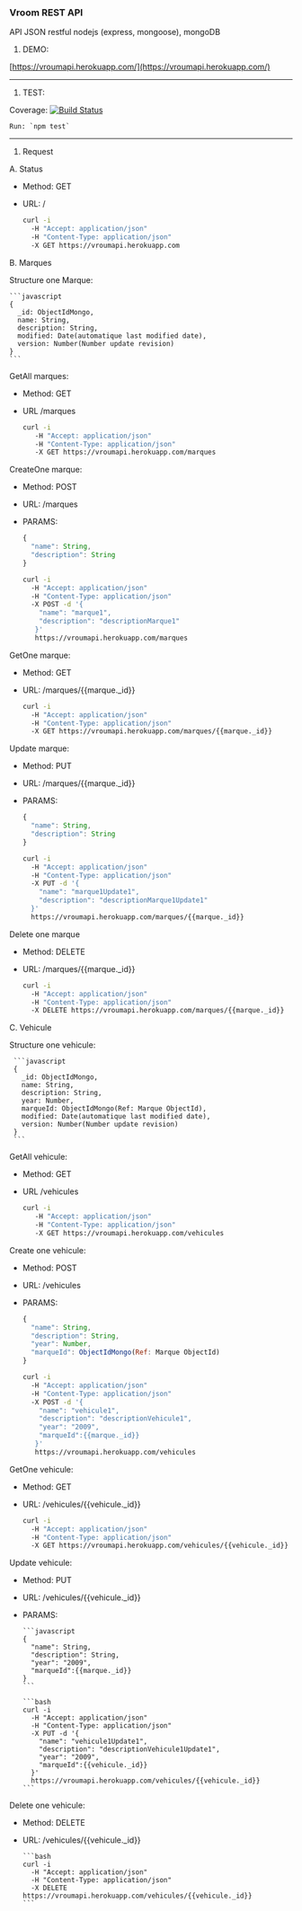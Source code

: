 ### Vroom REST API

API JSON restful nodejs (express, mongoose), mongoDB

1. DEMO:

[https://vroumapi.herokuapp.com/](https://vroumapi.herokuapp.com/)

---

1. TEST:

  Coverage: [![Build Status](https://travis-ci.org/julesGoullee/vroumApi.svg)](https://travis-ci.org/julesGoullee/vroumApi)
  
    Run: `npm test`

---
    
1. Request

  A. Status
  
  * Method: GET
  * URL: /
  
      ```bash
      curl -i
        -H "Accept: application/json" 
        -H "Content-Type: application/json"
        -X GET https://vroumapi.herokuapp.com
      ```
  
  B. Marques
  
  Structure one Marque:
   
    ```javascript
    {
      _id: ObjectIdMongo,
      name: String,
      description: String,
      modified: Date(automatique last modified date),
      version: Number(Number update revision) 
    }
    ```

  GetAll marques:
   
  * Method: GET
  * URL /marques
  
      ```bash
      curl -i
         -H "Accept: application/json"
         -H "Content-Type: application/json"
         -X GET https://vroumapi.herokuapp.com/marques
      ```

  CreateOne marque:
    
  * Method: POST
  * URL: /marques
  * PARAMS: 
  
      ```javascript
      {
        "name": String,
        "description": String
      }
      ```
      
      ```bash
      curl -i 
        -H "Accept: application/json"
        -H "Content-Type: application/json"
        -X POST -d '{
          "name": "marque1",
          "description": "descriptionMarque1"
         }'
         https://vroumapi.herokuapp.com/marques
      ```
       
  GetOne marque:
  
  * Method: GET
  * URL: /marques/{{marque._id}}
  
      ```bash
      curl -i 
        -H "Accept: application/json"
        -H "Content-Type: application/json" 
        -X GET https://vroumapi.herokuapp.com/marques/{{marque._id}}
      ```
      
  Update marque:
  
  * Method: PUT
  * URL: /marques/{{marque._id}}
  * PARAMS:
  
      ```javascript
      {
        "name": String,
        "description": String
      }
      ```
      
      ```bash
      curl -i 
        -H "Accept: application/json" 
        -H "Content-Type: application/json" 
        -X PUT -d '{ 
          "name": "marque1Update1",
          "description": "descriptionMarque1Update1"
        }'
        https://vroumapi.herokuapp.com/marques/{{marque._id}}
      ```
        
  Delete one marque
  
  * Method: DELETE
  * URL: /marques/{{marque._id}}
  
      ```bash
      curl -i 
        -H "Accept: application/json" 
        -H "Content-Type: application/json" 
        -X DELETE https://vroumapi.herokuapp.com/marques/{{marque._id}}
      ```
 
 C. Vehicule
 
 Structure one vehicule:
    
     ```javascript
     {
       _id: ObjectIdMongo,
       name: String,
       description: String,
       year: Number,
       marqueId: ObjectIdMongo(Ref: Marque ObjectId),
       modified: Date(automatique last modified date),
       version: Number(Number update revision) 
     }
     ```
 GetAll vehicule:
   
  * Method: GET
  * URL /vehicules
  
      ```bash
      curl -i
         -H "Accept: application/json"
         -H "Content-Type: application/json"
         -X GET https://vroumapi.herokuapp.com/vehicules
      ```

  Create one vehicule:
    
  * Method: POST
  * URL: /vehicules
  * PARAMS:
  
      ```javascript
      {
        "name": String,
        "description": String,
        "year": Number,
        "marqueId": ObjectIdMongo(Ref: Marque ObjectId)
      }
      ```
      
      ```bash
      curl -i 
        -H "Accept: application/json"
        -H "Content-Type: application/json"
        -X POST -d '{
          "name": "vehicule1",
          "description": "descriptionVehicule1",
          "year": "2009",
          "marqueId":{{marque._id}}
         }'
         https://vroumapi.herokuapp.com/vehicules
      ```
  
  GetOne vehicule:
    
  * Method: GET
  * URL: /vehicules/{{vehicule._id}}
    
      ```bash
      curl -i 
        -H "Accept: application/json"
        -H "Content-Type: application/json" 
        -X GET https://vroumapi.herokuapp.com/vehicules/{{vehicule._id}}
      ```
  Update vehicule:
    
  * Method: PUT
  * URL: /vehicules/{{vehicule._id}}
  * PARAMS:
    
        ```javascript
        {
          "name": String,
          "description": String,
          "year": "2009",
          "marqueId":{{marque._id}}
        }
        ```
        
        ```bash
        curl -i 
          -H "Accept: application/json" 
          -H "Content-Type: application/json" 
          -X PUT -d '{ 
            "name": "vehicule1Update1",
            "description": "descriptionVehicule1Update1",
            "year": "2009",
            "marqueId":{{vehicule._id}}
          }'
          https://vroumapi.herokuapp.com/vehicules/{{vehicule._id}}
        ```
          
  Delete one vehicule:
  
  * Method: DELETE
  * URL: /vehicules/{{vehicule._id}}
    
        ```bash
        curl -i 
          -H "Accept: application/json" 
          -H "Content-Type: application/json" 
          -X DELETE https://vroumapi.herokuapp.com/vehicules/{{vehicule._id}}
        ```
        